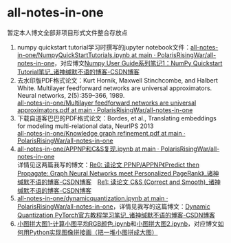 # all-notes-in-one
暂定本人博文全部非项目形式文件整合存放点
1. numpy quickstart tutorial学习时撰写的jupyter notebook文件：[all-notes-in-one/NumpyQuickStartTutorials.ipynb at main · PolarisRisingWar/all-notes-in-one](https://github.com/PolarisRisingWar/all-notes-in-one/blob/main/NumpyQuickStartTutorials.ipynb)，对应博文[Numpy User Guide系列笔记1：NumPy Quickstart Tutorial笔记_诸神缄默不语的博客-CSDN博客](https://blog.csdn.net/PolarisRisingWar/article/details/117158723)
2. 去水印版PDF格式论文：Kurt Hornik, Maxwell Stinchcombe, and Halbert White. Multilayer feedforward networks are universal approximators. Neural networks, 2(5):359–366, 1989.  
[all-notes-in-one/Multilayer feedforward networks are universal approximators.pdf at main · PolarisRisingWar/all-notes-in-one](https://github.com/PolarisRisingWar/all-notes-in-one/blob/main/Multilayer%20feedforward%20networks%20are%20universal%20approximators.pdf)
3. 下载自道客巴巴的PDF格式论文：Bordes, et al., Translating embeddings for modeling multi-relational data, NeurIPS 2013  
[all-notes-in-one/Knowledge graph refinement.pdf at main · PolarisRisingWar/all-notes-in-one](https://github.com/PolarisRisingWar/all-notes-in-one/blob/main/Knowledge%20graph%20refinement.pdf)
4. [all-notes-in-one/APPNP和C&S复现.ipynb at main · PolarisRisingWar/all-notes-in-one](https://github.com/PolarisRisingWar/all-notes-in-one/blob/main/APPNP%E5%92%8CC%26S%E5%A4%8D%E7%8E%B0.ipynb)  
详情见这两篇我写的博文：[Re0: 读论文 PPNP/APPNP《Predict then Propagate: Graph Neural Networks meet Personalized PageRank》_诸神缄默不语的博客-CSDN博客](https://blog.csdn.net/PolarisRisingWar/article/details/118653133)&emsp;[Re1: 读论文 C&S (Correct and Smooth)_诸神缄默不语的博客-CSDN博客](https://blog.csdn.net/PolarisRisingWar/article/details/118660535)
5. [all-notes-in-one/dynamicquantization.ipynb at main · PolarisRisingWar/all-notes-in-one](https://github.com/PolarisRisingWar/all-notes-in-one/blob/main/dynamicquantization.ipynb)，详情见我写的这篇博文：[Dynamic Quantization PyTorch官方教程学习笔记_诸神缄默不语的博客-CSDN博客](https://blog.csdn.net/PolarisRisingWar/article/details/123545730)
6. [小图拼大图1-计算小图平均RGB颜色.ipynb](https://github.com/PolarisRisingWar/all-notes-in-one/blob/main/%E5%B0%8F%E5%9B%BE%E6%8B%BC%E5%A4%A7%E5%9B%BE1-%E8%AE%A1%E7%AE%97%E5%B0%8F%E5%9B%BE%E5%B9%B3%E5%9D%87RGB%E9%A2%9C%E8%89%B2.ipynb)和[小图拼大图2.ipynb](https://github.com/PolarisRisingWar/all-notes-in-one/blob/main/%E5%B0%8F%E5%9B%BE%E6%8B%BC%E5%A4%A7%E5%9B%BE2.ipynb)，对应博文[如何用Python实现图像拼接画（把一堆小图拼成大图）](https://blog.csdn.net/PolarisRisingWar/article/details/132838485)
